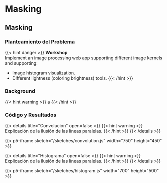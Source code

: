 # Masking

## Masking

### Planteamiento del Problema

{{< hint danger >}}
**Workshop**  
Implement an image processing web app supporting different image kernels and supporting:
* Image histogram visualization.
* Different lightness (coloring brightness) tools.
{{< /hint >}}

### Background

{{< hint warning >}}
a
{{< /hint >}}

### Código y Resultados

{{< details title="Convolución" open=false >}}
{{< hint warning >}}
Explicación de la ilusión de las líneas paralelas.
{{< /hint >}}
{{< /details >}}

{{< p5-iframe sketch="/sketches/convolution.js" width="750" height="450" >}}

{{< details title="Histograma" open=false >}}
{{< hint warning >}}
Explicación de la ilusión de las líneas paralelas.
{{< /hint >}}
{{< /details >}}

{{< p5-iframe sketch="/sketches/histogram.js" width="700" height="500" >}}

<!-- ### Conclusiones y Trabajo Futuro

{{< hint warning >}}
a
{{< /hint >}} -->